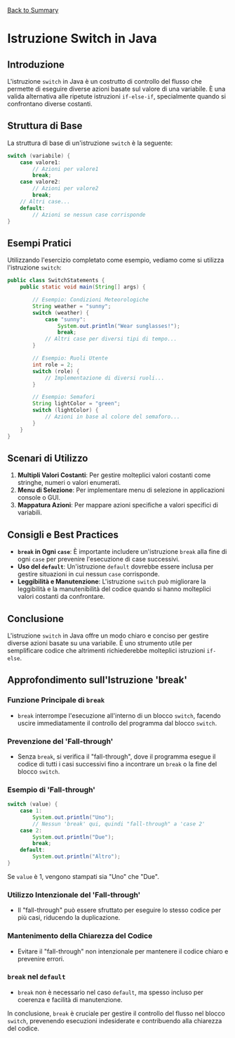 [Back to Summary](../Summary.md)

# Istruzione Switch in Java

## Introduzione
L'istruzione `switch` in Java è un costrutto di controllo del flusso che permette di eseguire diverse azioni basate sul valore di una variabile. È una valida alternativa alle ripetute istruzioni `if-else-if`, specialmente quando si confrontano diverse costanti.

## Struttura di Base
La struttura di base di un'istruzione `switch` è la seguente:

```java
switch (variabile) {
    case valore1:
        // Azioni per valore1
        break;
    case valore2:
        // Azioni per valore2
        break;
    // Altri case...
    default:
        // Azioni se nessun case corrisponde
}
```

## Esempi Pratici
Utilizzando l'esercizio completato come esempio, vediamo come si utilizza l'istruzione `switch`:

```java
public class SwitchStatements {
    public static void main(String[] args) {

        // Esempio: Condizioni Meteorologiche
        String weather = "sunny";
        switch (weather) {
            case "sunny":
                System.out.println("Wear sunglasses!");
                break;
            // Altri case per diversi tipi di tempo...
        }

        // Esempio: Ruoli Utente
        int role = 2;
        switch (role) {
            // Implementazione di diversi ruoli...
        }

        // Esempio: Semafori
        String lightColor = "green";
        switch (lightColor) {
            // Azioni in base al colore del semaforo...
        }
    }
}
```

## Scenari di Utilizzo
1. **Multipli Valori Costanti**: Per gestire molteplici valori costanti come stringhe, numeri o valori enumerati.
2. **Menu di Selezione**: Per implementare menu di selezione in applicazioni console o GUI.
3. **Mappatura Azioni**: Per mappare azioni specifiche a valori specifici di variabili.

## Consigli e Best Practices
- **`break` in Ogni `case`**: È importante includere un'istruzione `break` alla fine di ogni `case` per prevenire l'esecuzione di case successivi.
- **Uso del `default`**: Un'istruzione `default` dovrebbe essere inclusa per gestire situazioni in cui nessun `case` corrisponde.
- **Leggibilità e Manutenzione**: L'istruzione `switch` può migliorare la leggibilità e la manutenibilità del codice quando si hanno molteplici valori costanti da confrontare.

## Conclusione
L'istruzione `switch` in Java offre un modo chiaro e conciso per gestire diverse azioni basate su una variabile. È uno strumento utile per semplificare codice che altrimenti richiederebbe molteplici istruzioni `if-else`.


## Approfondimento sull'Istruzione 'break'

### Funzione Principale di `break`
- `break` interrompe l'esecuzione all'interno di un blocco `switch`, facendo uscire immediatamente il controllo del programma dal blocco `switch`.

### Prevenzione del 'Fall-through'
- Senza `break`, si verifica il "fall-through", dove il programma esegue il codice di tutti i casi successivi fino a incontrare un `break` o la fine del blocco `switch`.

### Esempio di 'Fall-through'
```java
switch (value) {
    case 1:
        System.out.println("Uno");
        // Nessun 'break' qui, quindi "fall-through" a 'case 2'
    case 2:
        System.out.println("Due");
        break;
    default:
        System.out.println("Altro");
}
```
Se `value` è 1, vengono stampati sia "Uno" che "Due".

### Utilizzo Intenzionale del 'Fall-through'
- Il "fall-through" può essere sfruttato per eseguire lo stesso codice per più casi, riducendo la duplicazione.

### Mantenimento della Chiarezza del Codice
- Evitare il "fall-through" non intenzionale per mantenere il codice chiaro e prevenire errori.

### `break` nel `default`
- `break` non è necessario nel caso `default`, ma spesso incluso per coerenza e facilità di manutenzione.

In conclusione, `break` è cruciale per gestire il controllo del flusso nel blocco `switch`, prevenendo esecuzioni indesiderate e contribuendo alla chiarezza del codice.

